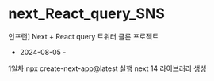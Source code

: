 # next_React_query_SNS

인프런] Next + React query 트위터 클론 프로젝트

- 2024-08-05 -

 1일차 
    npx create-next-app@latest 실행
    next 14 라이브러리 생성